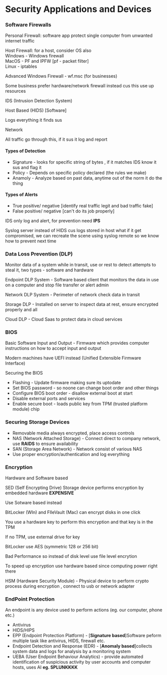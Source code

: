 # Security Applications and Devices

### Software Firewalls

Personal Firewall: software app protect single computer from unwanted internet traffic

Host Firewall: for a host, consider OS also\
&#x20;       Windows - Windows firewall\
&#x20;       MacOS - PF and IPFW     \[pf - packet filter]\
&#x20;       Linux - iptables

Advanced Windows Firewall - wf.msc (for businesses)

Some business prefer hardware/network firewall instead cus this use up resources

IDS (Intrusion Detection System)

Host Based (HIDS) \[Software]

Logs everything it finds sus

Network

All traffic go through this, if it sus it log and report

#### Types of Detection

* Signature - looks for specific string of bytes , if it matches IDS know it sus and flag it&#x20;
* Policy - Depends on specific policy declared (the rules we make)
* Anamoly - Analyze based on past data, anytime out of the norm it do the thing

#### Types of Alerts

* True positive/ negative \[identify real traffic legit and bad traffic fake]
* False positive/ negative \[can't do its job properly]

IDS only log and alert, for prevention need **IPS**&#x20;

Syslog server instead of HIDS cus logs stored in host what if it get compromised, we can recreate the scene using syslog remote so we know how to prevent next time

### Data Loss Prevention (DLP)

Monitor data of a system while in transit, use or rest to detect attempts to steal it, two types - software and hardware

Endpoint DLP System - Software based client that monitors the data in use on a computer and stop file transfer or alert admin

Network DLP System - Perimeter of network check data in transit

Storage DLP - Installed on server to inspect data at rest, ensure encrypted properly and all

Cloud DLP - Cloud Saas to protect data in cloud services

### BIOS

Basic Software Input and Output - Firmware which provides computer instructions on how to accept input and output

Modern machines have UEFI instead (Unified Extensible Firmware Interface)

Securing the BIOS

* Flashing - Update firmware making sure its uptodate
* Set BIOS password - so noone can change boot order and other things
* Configure BIOS boot order - disallow external boot at start
* Disable external ports and services
* Enable secure boot - loads public key from TPM (trusted platform module) chip

### Securing Storage Devices

* Removable media always encrypted, place access controls
* NAS (Network Attached Storage) - Connect direct to company network, use **RAIDS** to ensure availability
* SAN (Storage Area Network) - Network consist of various NAS
* Use proper encryption/authentication and log everything

### Encryption

Hardware and Software based

SED (Self Encrypting Drive) Storage device performs encryption by embedded hardware **EXPENSIVE**

Use Sotware based instead

BitLocker (WIn) and FIleVault (Mac) can encrypt disks in one click

You use a hardware key to perform this encryption and that key is in the TPM

If no TPM, use external drive for key

BitLocker use AES (symmetric 128 or 256 bit)

Bad Performance so instead of disk level use file level encrytion

To speed up encryption use hardware based since computing power right there

HSM (Hardware Security Module) - Physical device to perform crypto process during encryption , connect to usb or network adapter

### EndPoint Protection

An endpoint is any device used to perform actions (eg. our computer, phone etc.)

* Antivirus
* HIDS/HIPS
* EPP (Endpoint Protection Platform) - \[**Signature based**]Software peform multiple task like antivirus, HIDS, firewall etc.
* Endpoint Detection and Response (EDR) - \[**Anomaly based**]collects system data and logs for analysis by a monitoring system
* UEBA (User Endpoint Behaviour Analytics) -  provide automated identification of suspicious activity by user accounts and computer hosts, uses AI **eg. SPLUNKKKK**



#### &#x20;

